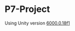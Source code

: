 # P7-Project
Using Unity version [6000.0.18f1](https://unity.com/releases/editor/whats-new/6000.0.18#installs)

